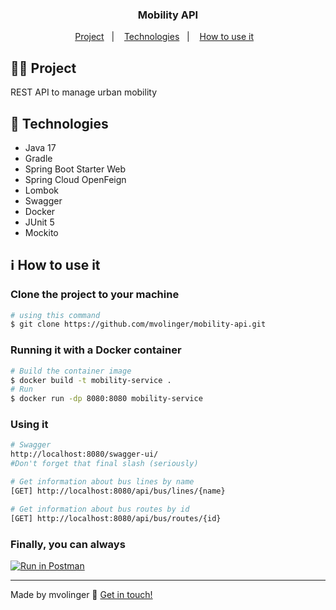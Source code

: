 <h3 align="center"> 
	Mobility API
</h3>

<p align="center">
  <a href="#woman_technologist-project">Project</a>&nbsp;&nbsp;&nbsp;|&nbsp;&nbsp;&nbsp;
  <a href="#mag_right-technologies">Technologies</a>&nbsp;&nbsp;&nbsp;|&nbsp;&nbsp;&nbsp;
  <a href="#information_source-how-to-use-it">How to use it</a>&nbsp;&nbsp;&nbsp;
</p>

## :woman_technologist: Project

REST API to manage urban mobility

## :mag_right: Technologies

- Java 17
- Gradle
- Spring Boot Starter Web
- Spring Cloud OpenFeign
- Lombok
- Swagger
- Docker
- JUnit 5
- Mockito

## :information_source: How to use it

### Clone the project to your machine
```bash
# using this command
$ git clone https://github.com/mvolinger/mobility-api.git
```

### Running it with a Docker container
```bash
# Build the container image
$ docker build -t mobility-service .
# Run
$ docker run -dp 8080:8080 mobility-service
```

### Using it
```bash
# Swagger
http://localhost:8080/swagger-ui/
#Don't forget that final slash (seriously)

# Get information about bus lines by name
[GET] http://localhost:8080/api/bus/lines/{name}

# Get information about bus routes by id
[GET] http://localhost:8080/api/bus/routes/{id}
```

### Finally, you can always
[![Run in Postman](https://run.pstmn.io/button.svg)](https://god.postman.co/run-collection/4aa2a8a9a7089b761c91?action=collection%2Fimport)

---
Made by mvolinger :wave: [Get in touch!](https://www.linkedin.com/in/monisevolinger/)